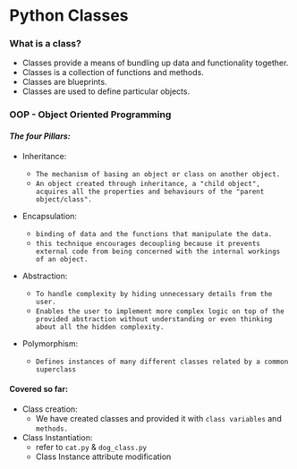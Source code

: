 # Python Classes

### What is a class?

- Classes provide a means of bundling up data and functionality together. 
- Classes is a collection of functions and methods.
- Classes are blueprints. 
- Classes are used to define particular objects. 

### OOP - Object Oriented Programming
#### _The four Pillars:_
- Inheritance: 
    - ```The mechanism of basing an object or class on another object.``` 
    - ```An object created through inheritance, a "child object", acquires all the properties and behaviours of the "parent object/class".```

- Encapsulation: 
    - ```binding of data and the functions that manipulate the data.``` 
    - ```this technique encourages decoupling because it prevents external code from being concerned with the internal workings of an object.```

- Abstraction: 
    - ```To handle complexity by hiding unnecessary details from the user. ```
     - ```Enables the user to implement more complex logic on top of the provided abstraction without understanding or even thinking about all the hidden complexity. ```

- Polymorphism:
    - ```Defines instances of many different classes related by a common superclass```

#### Covered so far:

- Class creation:
    - We have created classes and provided it with ```class variables``` and ```methods.```
- Class Instantiation:
    - refer to ```cat.py``` & ```dog_class.py```
    - Class Instance attribute modification


